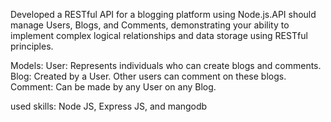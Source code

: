 Developed a RESTful API for a blogging platform using Node.js.API should manage Users, Blogs, and Comments, demonstrating your ability to implement complex logical relationships and data storage using RESTful principles.

Models:
User: Represents individuals who can create blogs and comments.
Blog: Created by a User. Other users can comment on these blogs.
Comment: Can be made by any User on any Blog.

used skills: Node JS, Express JS, and mangodb


